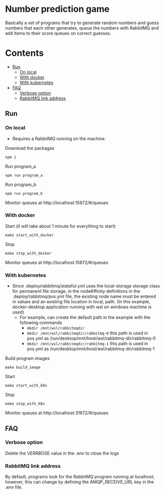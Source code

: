 # Number prediction game
Basically a set of programs that try to generate random numbers and guess numbers that each other generates, queue the numbers with RabbitMQ and add items to their score queues on correct guesses.

# Contents
  - [Run](#-run)
    - [On local](#-on-local)
    - [With docker](#-with-docker)
    - [With kubernetes](#-with-kubernetes)
  - [FAQ](#-faq)
    - [Verbose option](#-verbose-option)
    - [RabbitMQ link address](#-rabbitmq-link-address)
## <a name="run"></a> Run

### <a name="run-on-local"></a> On local

- Requires a RabbitMQ running on the machine.

Download the packages
```
npm i
```

Run program_a
```
npm run program_a
```

Run program_b
```
npm run program_b
```

Monitor queues at http://localhost:15672/#/queues

### <a name="run-with-docker"></a> With docker

Start (it will take about 1 minute for everything to start)
```
make start_with_docker
```

Stop
```
make stop_with_docker
```

Monitor queues at http://localhost:15672/#/queues

### <a name="run-with-kubernetes"></a> With kubernetes

- Since .deploy/rabbitmq/stateful.yml uses the local-storage storage class for permanent file storage, in the nodeAffinity definitions in the .deploy/rabbitmq/pvs.yml file, the existing node name must be entered in values and an existing file location in local, path. (In this example, docker-desktop application running with wsl on windows machine is used)
  - For example, can create the default path in the example with the following commands
    - ``mkdir /mnt/wsl/rabbitmqdir``
  	- ``mkdir /mnt/wsl/rabbitmqdir/rabbitmq-0`` this path is used in pvs.yml as /run/desktop/mnt/host/wsl/rabbitmq-dir/rabbitmq-0
  	- ``mkdir /mnt/wsl/rabbitmqdir/rabbitmq-1`` this path is used in pvs.yml as /run/desktop/mnt/host/wsl/rabbitmq-dir/rabbitmq-1

Build program images
```
make build_image
```

Start
```
make start_with_k8s
```

Stop
```
make stop_with_k8s
```

Monitor queues at http://localhost:31672/#/queues

## <a name="faq"></a> FAQ

### <a name="faq-verbose-option"></a> Verbose option
Delete the VERRBOSE value in the .env to close the logs

### <a name="faq-rabbitmq-link-address"></a> RabbitMQ link address
By default, programs look for the RabbitMQ program running at localhost; however, this can change by defining the AMQP_RECEIVE_URL key in the .env file.